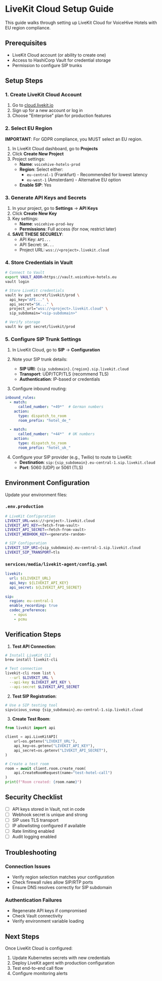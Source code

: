 # LiveKit Cloud Setup Guide

This guide walks through setting up LiveKit Cloud for VoiceHive Hotels with EU region compliance.

## Prerequisites

- LiveKit Cloud account (or ability to create one)
- Access to HashiCorp Vault for credential storage
- Permission to configure SIP trunks

## Setup Steps

### 1. Create LiveKit Cloud Account

1. Go to [cloud.livekit.io](https://cloud.livekit.io)
2. Sign up for a new account or log in
3. Choose "Enterprise" plan for production features

### 2. Select EU Region

**IMPORTANT**: For GDPR compliance, you MUST select an EU region.

1. In LiveKit Cloud dashboard, go to **Projects**
2. Click **Create New Project**
3. Project settings:
   - **Name**: `voicehive-hotels-prod`
   - **Region**: Select either:
     - `eu-central-1` (Frankfurt) - Recommended for lowest latency
     - `eu-west-1` (Amsterdam) - Alternative EU option
   - **Enable SIP**: Yes

### 3. Generate API Keys and Secrets

1. In your project, go to **Settings** → **API Keys**
2. Click **Create New Key**
3. Key settings:
   - **Name**: `voicehive-prod-key`
   - **Permissions**: Full access (for now, restrict later)
4. **SAVE THESE SECURELY**:
   - API Key: `API...`
   - API Secret: `SK...`
   - Project URL: `wss://<project>.livekit.cloud`

### 4. Store Credentials in Vault

```bash
# Connect to Vault
export VAULT_ADDR=https://vault.voicehive-hotels.eu
vault login

# Store LiveKit credentials
vault kv put secret/livekit/prod \
  api_key="API..." \
  api_secret="SK..." \
  project_url="wss://<project>.livekit.cloud" \
  sip_subdomain="<sip-subdomain>"

# Verify storage
vault kv get secret/livekit/prod
```

### 5. Configure SIP Trunk Settings

1. In LiveKit Cloud, go to **SIP** → **Configuration**
2. Note your SIP trunk details:
   - **SIP URI**: `{sip_subdomain}.{region}.sip.livekit.cloud`
   - **Transport**: UDP/TCP/TLS (recommend TLS)
   - **Authentication**: IP-based or credentials

3. Configure inbound routing:
```yaml
inbound_rules:
  - match:
      called_number: "+49*"  # German numbers
    action:
      type: dispatch_to_room
      room_prefix: "hotel_de_"
  
  - match:
      called_number: "+44*"  # UK numbers
    action:
      type: dispatch_to_room
      room_prefix: "hotel_uk_"
```

4. Configure your SIP provider (e.g., Twilio) to route to LiveKit:
   - **Destination**: `sip:{sip_subdomain}.eu-central-1.sip.livekit.cloud`
   - **Port**: 5060 (UDP) or 5061 (TLS)

## Environment Configuration

Update your environment files:

### `.env.production`
```bash
# LiveKit Configuration
LIVEKIT_URL=wss://<project>.livekit.cloud
LIVEKIT_API_KEY=<fetch-from-vault>
LIVEKIT_API_SECRET=<fetch-from-vault>
LIVEKIT_WEBHOOK_KEY=<generate-random>

# SIP Configuration
LIVEKIT_SIP_URI={sip_subdomain}.eu-central-1.sip.livekit.cloud
LIVEKIT_SIP_TRANSPORT=tls
```

### `services/media/livekit-agent/config.yaml`
```yaml
livekit:
  url: ${LIVEKIT_URL}
  api_key: ${LIVEKIT_API_KEY}
  api_secret: ${LIVEKIT_API_SECRET}
  
sip:
  region: eu-central-1
  enable_recording: true
  codec_preference:
    - opus
    - pcmu
```

## Verification Steps

1. **Test API Connection**:
```bash
# Install LiveKit CLI
brew install livekit-cli

# Test connection
livekit-cli room list \
  --url $LIVEKIT_URL \
  --api-key $LIVEKIT_API_KEY \
  --api-secret $LIVEKIT_API_SECRET
```

2. **Test SIP Registration**:
```bash
# Use a SIP testing tool
sipvicious_svmap {sip_subdomain}.eu-central-1.sip.livekit.cloud
```

3. **Create Test Room**:
```python
from livekit import api

client = api.LiveKitAPI(
    url=os.getenv("LIVEKIT_URL"),
    api_key=os.getenv("LIVEKIT_API_KEY"),
    api_secret=os.getenv("LIVEKIT_API_SECRET"),
)

# Create a test room
room = await client.room.create_room(
    api.CreateRoomRequest(name="test-hotel-call")
)
print(f"Room created: {room.name}")
```

## Security Checklist

- [ ] API keys stored in Vault, not in code
- [ ] Webhook secret is unique and strong
- [ ] SIP uses TLS transport
- [ ] IP allowlisting configured if available
- [ ] Rate limiting enabled
- [ ] Audit logging enabled

## Troubleshooting

### Connection Issues
- Verify region selection matches your configuration
- Check firewall rules allow SIP/RTP ports
- Ensure DNS resolves correctly for SIP subdomain

### Authentication Failures
- Regenerate API keys if compromised
- Check Vault connectivity
- Verify environment variable loading

## Next Steps

Once LiveKit Cloud is configured:
1. Update Kubernetes secrets with new credentials
2. Deploy LiveKit agent with production configuration
3. Test end-to-end call flow
4. Configure monitoring alerts
